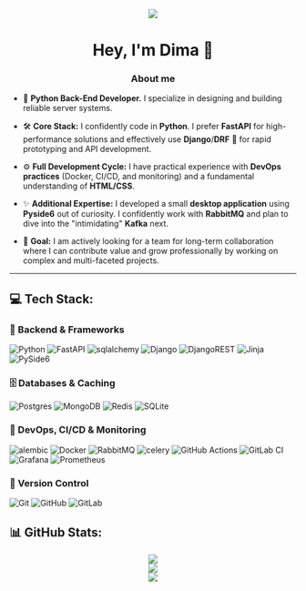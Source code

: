 <p align="center">
  <a href="https://skillicons.dev">
    <img src="https://skillicons.dev/icons?i=py,fastapi,django, pytest,celery,vscode,postgres,redis,rabbitmq,mongodb,nginx,flask,linux,docker,gitlab" />
  </a>
</p>


<h1 align="center">Hey, I'm Dima 👋</h1>

<h3 align="center">About me</h3>


- 🚀 **Python Back-End Developer.** I specialize in designing and building reliable server systems.

- 🛠️ **Core Stack:** I confidently code in **Python**. I prefer **FastAPI** for high-performance solutions and effectively use **Django**/**DRF** 🤠 for rapid prototyping and API development.

- ⚙️ **Full Development Cycle:** I have practical experience with **DevOps practices** (Docker, CI/CD, and monitoring) and a fundamental understanding of **HTML/CSS**.

- ✨ **Additional Expertise:** I developed a small **desktop application** using **Pyside6** out of curiosity. I confidently work with **RabbitMQ** and plan to dive into the "intimidating" **Kafka** next.

- 🎯 **Goal:** I am actively looking for a team for long-term collaboration where I can contribute value and grow professionally by working on complex and multi-faceted projects.
---


## 💻 Tech Stack:

### 🐍 Backend & Frameworks
![Python](https://img.shields.io/badge/python-3670A0?style=for-the-badge&logo=python&logoColor=ffdd54)
![FastAPI](https://img.shields.io/badge/FastAPI-005571?style=for-the-badge&logo=fastapi)
![sqlalchemy](https://img.shields.io/badge/sqlalchemy-%23316192.svg?style=for-the-badge&logo=sqlalchemy&logoColor=white)
![Django](https://img.shields.io/badge/django-%23092E20.svg?style=for-the-badge&logo=django&logoColor=white)
![DjangoREST](https://img.shields.io/badge/DJANGO-REST-ff1709?style=for-the-badge&logo=django&logoColor=white&color=ff1709&labelColor=gray)
![Jinja](https://img.shields.io/badge/jinja-white.svg?style=for-the-badge&logo=jinja&logoColor=black)
![PySide6](https://img.shields.io/badge/-PySide6-FF6F00?style=for-the-badge&logo=qt&logoColor=white)


### 🗄️ Databases & Caching
![Postgres](https://img.shields.io/badge/postgres-%23316192.svg?style=for-the-badge&logo=postgresql&logoColor=white)
![MongoDB](https://img.shields.io/badge/MongoDB-%234ea94b.svg?style=for-the-badge&logo=mongodb&logoColor=white)
![Redis](https://img.shields.io/badge/redis-%23DD0031.svg?style=for-the-badge&logo=redis&logoColor=white)
![SQLite](https://img.shields.io/badge/sqlite-%2307405e.svg?style=for-the-badge&logo=sqlite&logoColor=white)


### 🚀 DevOps, CI/CD & Monitoring
![alembic](https://img.shields.io/badge/alembic-%23316192.svg?style=for-the-badge&logo=alembic&logoColor=white)
![Docker](https://img.shields.io/badge/docker-%230db7ed.svg?style=for-the-badge&logo=docker&logoColor=white)
![RabbitMQ](https://img.shields.io/badge/rabbitmq-FF6600?style=for-the-badge&logo=rabbitmq&logoColor=white)
![celery](https://img.shields.io/badge/celery-darkgreen?style=for-the-badge&logo=celery&logoColor=white)
![GitHub Actions](https://img.shields.io/badge/github%20actions-%232671E5.svg?style=for-the-badge&logo=githubactions&logoColor=white)
![GitLab CI](https://img.shields.io/badge/gitlab%20CI-%23181717.svg?style=for-the-badge&logo=gitlab&logoColor=white)
![Grafana](https://img.shields.io/badge/grafana-%23F46800.svg?style=for-the-badge&logo=grafana&logoColor=white)
![Prometheus](https://img.shields.io/badge/Prometheus-E6522C?style=for-the-badge&logo=Prometheus&logoColor=white)

### 🔧 Version Control
![Git](https://img.shields.io/badge/git-%23F05033.svg?style=for-the-badge&logo=git&logoColor=white)
![GitHub](https://img.shields.io/badge/github-%23121011.svg?style=for-the-badge&logo=github&logoColor=white)
![GitLab](https://img.shields.io/badge/gitlab-%23181717.svg?style=for-the-badge&logo=gitlab&logoColor=white)

## 📊 GitHub Stats:

<div align="center">

![](https://github-readme-stats.vercel.app/api?username=DmitriyAfanasev&theme=dark&hide_border=false&include_all_commits=true&count_private=true)<br/>
![](https://nirzak-streak-stats.vercel.app/?user=DmitriyAfanasev&theme=dark&hide_border=false)<br/>
![](https://github-readme-stats.vercel.app/api/top-langs/?username=DmitriyAfanasev&theme=dark&hide_border=false&include_all_commits=true&count_private=true&layout=compact)

</div>
